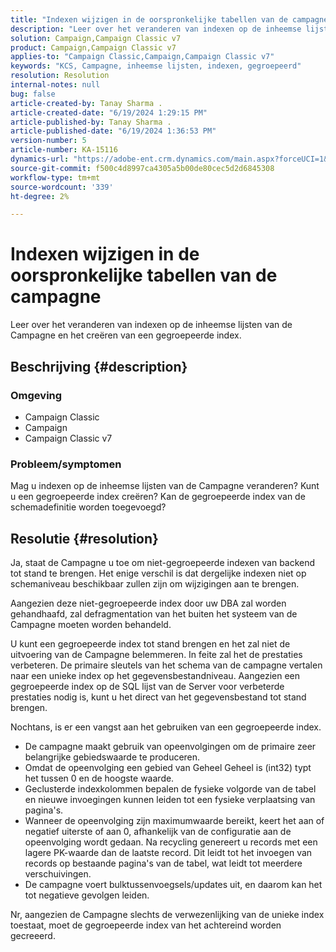 ```yaml
---
title: "Indexen wijzigen in de oorspronkelijke tabellen van de campagne"
description: "Leer over het veranderen van indexen op de inheemse lijsten van de Campagne en het creëren van een gegroepeerde index."
solution: Campaign,Campaign Classic v7
product: Campaign,Campaign Classic v7
applies-to: "Campaign Classic,Campaign,Campaign Classic v7"
keywords: "KCS, Campagne, inheemse lijsten, indexen, gegroepeerd"
resolution: Resolution
internal-notes: null
bug: false
article-created-by: Tanay Sharma .
article-created-date: "6/19/2024 1:29:15 PM"
article-published-by: Tanay Sharma .
article-published-date: "6/19/2024 1:36:53 PM"
version-number: 5
article-number: KA-15116
dynamics-url: "https://adobe-ent.crm.dynamics.com/main.aspx?forceUCI=1&pagetype=entityrecord&etn=knowledgearticle&id=a79ae8e9-3f2e-ef11-840b-6045bd0065b6"
source-git-commit: f500c4d8997ca4305a5b00de80cec5d2d6845308
workflow-type: tm+mt
source-wordcount: '339'
ht-degree: 2%

---
```


# Indexen wijzigen in de oorspronkelijke tabellen van de campagne


Leer over het veranderen van indexen op de inheemse lijsten van de Campagne en het creëren van een gegroepeerde index.

## Beschrijving {#description}


### Omgeving

- Campaign Classic
- Campaign
- Campaign Classic v7


### Probleem/symptomen

Mag u indexen op de inheemse lijsten van de Campagne veranderen?
Kunt u een gegroepeerde index creëren?
Kan de gegroepeerde index van de schemadefinitie worden toegevoegd?


## Resolutie {#resolution}


Ja, staat de Campagne u toe om niet-gegroepeerde indexen van backend tot stand te brengen. Het enige verschil is dat dergelijke indexen niet op schemaniveau beschikbaar zullen zijn om wijzigingen aan te brengen.

Aangezien deze niet-gegroepeerde index door uw DBA zal worden gehandhaafd, zal defragmentation van het buiten het systeem van de Campagne moeten worden behandeld.

U kunt een gegroepeerde index tot stand brengen en het zal niet de uitvoering van de Campagne belemmeren. In feite zal het de prestaties verbeteren. De primaire sleutels van het schema van de campagne vertalen naar een unieke index op het gegevensbestandniveau. Aangezien een gegroepeerde index op de SQL lijst van de Server voor verbeterde prestaties nodig is, kunt u het direct van het gegevensbestand tot stand brengen.

Nochtans, is er een vangst aan het gebruiken van een gegroepeerde index.

- De campagne maakt gebruik van opeenvolgingen om de primaire zeer belangrijke gebiedswaarde te produceren.
- Omdat de opeenvolging een gebied van Geheel Geheel is (int32) typt het tussen 0 en de hoogste waarde.
- Geclusterde indexkolommen bepalen de fysieke volgorde van de tabel en nieuwe invoegingen kunnen leiden tot een fysieke verplaatsing van pagina&#39;s.
- Wanneer de opeenvolging zijn maximumwaarde bereikt, keert het aan of negatief uiterste of aan 0, afhankelijk van de configuratie aan de opeenvolging wordt gedaan. Na recycling genereert u records met een lagere PK-waarde dan de laatste record. Dit leidt tot het invoegen van records op bestaande pagina&#39;s van de tabel, wat leidt tot meerdere verschuivingen.
- De campagne voert bulktussenvoegsels/updates uit, en daarom kan het tot negatieve gevolgen leiden.




Nr, aangezien de Campagne slechts de verwezenlijking van de unieke index toestaat, moet de gegroepeerde index van het achtereind worden gecreeerd.
